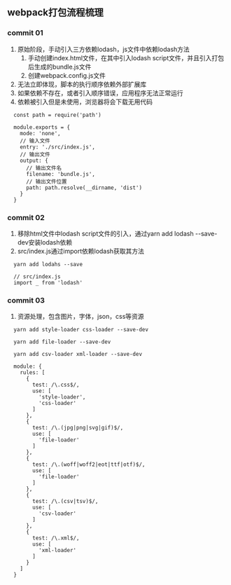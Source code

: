 ## webpack打包流程梳理

### commit 01

1. 原始阶段，手动引入三方依赖lodash，js文件中依赖lodash方法
   1. 手动创建index.html文件，在其中引入lodash script文件，并且引入打包后生成的bundle.js文件
   2. 创建webpack.config.js文件
2. 无法立即体现，脚本的执行顺序依赖外部扩展库
3. 如果依赖不存在，或者引入顺序错误，应用程序无法正常运行
4. 依赖被引入但是未使用，浏览器将会下载无用代码


```
  const path = require('path')

  module.exports = {
    mode: 'none',
    // 输入文件
    entry: './src/index.js',
    // 输出文件
    output: {
      // 输出文件名
      filename: 'bundle.js',
      // 输出文件位置
      path: path.resolve(__dirname, 'dist')
    }
  }
```


### commit 02

1. 移除html文件中lodash script文件的引入，通过yarn add lodash --save-dev安装lodash依赖
2. src/index.js通过import依赖lodash获取其方法

```
  yarn add lodahs --save
  
  // src/index.js
  import _ from 'lodash'
```


### commit 03

1. 资源处理，包含图片，字体，json，css等资源

```
  yarn add style-loader css-loader --save-dev

  yarn add file-loader --save-dev

  yarn add csv-loader xml-loader --save-dev
```

```
  module: {
    rules: [
      {
        test: /\.css$/,
        use: [
          'style-loader',
          'css-loader'
        ]
      },
      {
        test: /\.(jpg|png|svg|gif)$/,
        use: [
          'file-loader'
        ]
      },
      {
        test: /\.(woff|woff2|eot|ttf|otf)$/,
        use: [
          'file-loader'
        ]
      },
      {
        test: /\.(csv|tsv)$/,
        use: [
          'csv-loader'
        ]
      },
      {
        test: /\.xml$/,
        use: [
          'xml-loader'
        ]
      }
    ]
  }
```